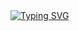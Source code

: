 <div>
  <div align="top">
    <a href="https://git.io/typing-svg"><img src="https://readme-typing-svg.demolab.com?font=Fira+Code&weight=300&size=30&pause=1000&color=E19757D9&Center=FALSO&random=FALSO&width=600&height=55&lines=Hello+%F0%9F%91%8B+My+name+is+Adri%C3%A1n;I+love+being+a+web+developer+%F0%9F%92%BB!!" alt="Typing SVG" /></a>
  </div>
</div>

